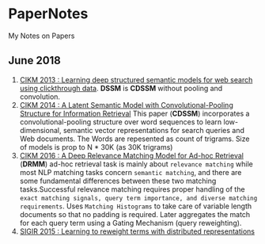 # PaperNotes
My Notes on Papers 

## June 2018
1. [CIKM 2013 : Learning deep structured semantic models for web search using clickthrough data](https://www.microsoft.com/en-us/research/wp-content/uploads/2016/02/cikm2013_DSSM_fullversion.pdf). **DSSM** is **CDSSM** without pooling and convolution.
2. [CIKM 2014 : A Latent Semantic Model with Convolutional-Pooling Structure for Information Retrieval](http://www.iro.umontreal.ca/~lisa/pointeurs/ir0895-he-2.pdf) This paper (**CDSSM**) incorporates a convolutional-pooling structure over word sequences to learn low-dimensional, semantic vector representations for search queries and Web documents. The Words are repesented as count of trigrams. Size of models is prop to N * 30K (as 30K trigrams)
3. [CIKM 2016 : A Deep Relevance Matching Model for Ad-hoc Retrieval](https://arxiv.org/pdf/1711.08611.pdf) (**DRMM**)
ad-hoc retrieval task is mainly about `relevance matching` while most NLP matching tasks concern `semantic matching`, and there are some
fundamental differences between these two matching tasks.Successful relevance matching requires proper handling of the `exact matching signals, query term importance, and diverse matching requirements`. Uses `Matching Histograms` to take care of variable length documents so that no padding is required. Later aggregates the match for each query term using a Gating Mechanism (query reweighting). 
4. [SIGIR 2015 : Learning to reweight terms with distributed representations](https://www.cs.cmu.edu/~callan/Papers/sigir15-gzheng.pdf)


